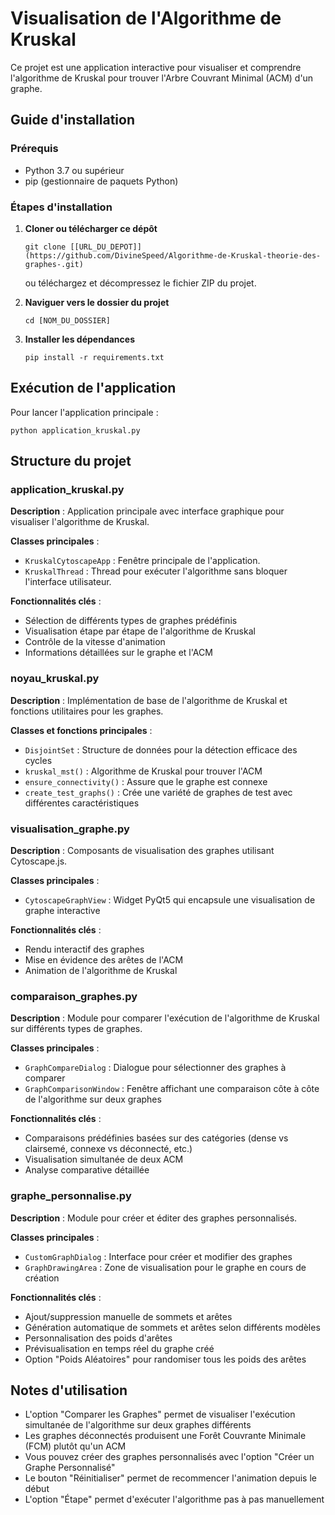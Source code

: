 # Visualisation de l'Algorithme de Kruskal

Ce projet est une application interactive pour visualiser et comprendre l'algorithme de Kruskal pour trouver l'Arbre Couvrant Minimal (ACM) d'un graphe.

## Guide d'installation

### Prérequis
- Python 3.7 ou supérieur
- pip (gestionnaire de paquets Python)

### Étapes d'installation

1. **Cloner ou télécharger ce dépôt**
   ```
   git clone [[URL_DU_DEPOT]](https://github.com/DivineSpeed/Algorithme-de-Kruskal-theorie-des-graphes-.git)
   ```
   ou téléchargez et décompressez le fichier ZIP du projet.

2. **Naviguer vers le dossier du projet**
   ```
   cd [NOM_DU_DOSSIER]
   ```

3. **Installer les dépendances**
   ```
   pip install -r requirements.txt
   ```

## Exécution de l'application

Pour lancer l'application principale :
```
python application_kruskal.py
```

## Structure du projet

### application_kruskal.py
**Description** : Application principale avec interface graphique pour visualiser l'algorithme de Kruskal.

**Classes principales** :
- `KruskalCytoscapeApp` : Fenêtre principale de l'application.
- `KruskalThread` : Thread pour exécuter l'algorithme sans bloquer l'interface utilisateur.

**Fonctionnalités clés** :
- Sélection de différents types de graphes prédéfinis
- Visualisation étape par étape de l'algorithme de Kruskal
- Contrôle de la vitesse d'animation
- Informations détaillées sur le graphe et l'ACM

### noyau_kruskal.py
**Description** : Implémentation de base de l'algorithme de Kruskal et fonctions utilitaires pour les graphes.

**Classes et fonctions principales** :
- `DisjointSet` : Structure de données pour la détection efficace des cycles
- `kruskal_mst()` : Algorithme de Kruskal pour trouver l'ACM
- `ensure_connectivity()` : Assure que le graphe est connexe
- `create_test_graphs()` : Crée une variété de graphes de test avec différentes caractéristiques

### visualisation_graphe.py
**Description** : Composants de visualisation des graphes utilisant Cytoscape.js.

**Classes principales** :
- `CytoscapeGraphView` : Widget PyQt5 qui encapsule une visualisation de graphe interactive

**Fonctionnalités clés** :
- Rendu interactif des graphes
- Mise en évidence des arêtes de l'ACM
- Animation de l'algorithme de Kruskal

### comparaison_graphes.py
**Description** : Module pour comparer l'exécution de l'algorithme de Kruskal sur différents types de graphes.

**Classes principales** :
- `GraphCompareDialog` : Dialogue pour sélectionner des graphes à comparer
- `GraphComparisonWindow` : Fenêtre affichant une comparaison côte à côte de l'algorithme sur deux graphes

**Fonctionnalités clés** :
- Comparaisons prédéfinies basées sur des catégories (dense vs clairsemé, connexe vs déconnecté, etc.)
- Visualisation simultanée de deux ACM
- Analyse comparative détaillée

### graphe_personnalise.py
**Description** : Module pour créer et éditer des graphes personnalisés.

**Classes principales** :
- `CustomGraphDialog` : Interface pour créer et modifier des graphes
- `GraphDrawingArea` : Zone de visualisation pour le graphe en cours de création

**Fonctionnalités clés** :
- Ajout/suppression manuelle de sommets et arêtes
- Génération automatique de sommets et arêtes selon différents modèles
- Personnalisation des poids d'arêtes
- Prévisualisation en temps réel du graphe créé
- Option "Poids Aléatoires" pour randomiser tous les poids des arêtes

## Notes d'utilisation

- L'option "Comparer les Graphes" permet de visualiser l'exécution simultanée de l'algorithme sur deux graphes différents
- Les graphes déconnectés produisent une Forêt Couvrante Minimale (FCM) plutôt qu'un ACM
- Vous pouvez créer des graphes personnalisés avec l'option "Créer un Graphe Personnalisé"
- Le bouton "Réinitialiser" permet de recommencer l'animation depuis le début
- L'option "Étape" permet d'exécuter l'algorithme pas à pas manuellement 
